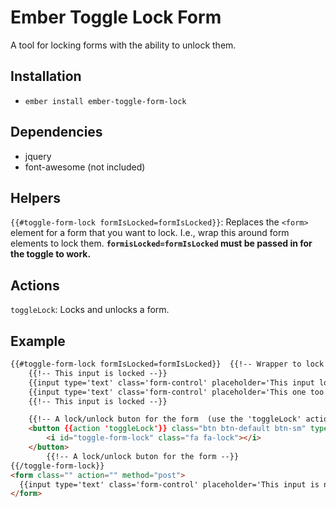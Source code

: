 # Ember Toggle Lock Form

A tool for locking forms with the ability to unlock them.

## Installation

* `ember install ember-toggle-form-lock`

## Dependencies

* jquery
* font-awesome (not included)

## Helpers
`{{#toggle-form-lock formIsLocked=formIsLocked}}`: Replaces the `<form>` element for a form that you want to lock. I.e., wrap this around form elements to lock them. **`formisLocked=formIsLocked` must be passed in for the toggle to work.**

## Actions
`toggleLock`: Locks and unlocks a form.

## Example
```html
{{#toggle-form-lock formIsLocked=formIsLocked}}  {{!-- Wrapper to lock the input field --}}
    {{!-- This input is locked --}}
    {{input type='text' class='form-control' placeholder='This input locks/unlocks'}}
    {{input type='text' class='form-control' placeholder='This one too'}}
    {{!-- This input is locked --}}

    {{!-- A lock/unlock buton for the form  (use the 'toggleLock' action)--}}
    <button {{action 'toggleLock'}} class="btn btn-default btn-sm" type="button">
        <i id="toggle-form-lock" class="fa fa-lock"></i>
    </button>
        {{!-- A lock/unlock buton for the form --}}
{{/toggle-form-lock}}
<form class="" action="" method="post">
  {{input type='text' class='form-control' placeholder='This input is not affected'}}
</form>
```
